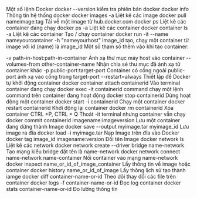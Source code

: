 Một số lệnh Docker
docker --version
kiểm tra phiên bản docker
docker info
Thông tin hệ thống docker
docker images -a
Liệt kê các image
docker pull nameimage:tag
Tải về một image từ hub.docker.com
docker ps
Liệt kê các container đang chạy
docker ps -a
Liệt kê các container
docker container ls -a
Liệt kê các container
Tạo / chạy container
docker run -it --name nameyourcontainer -h "nameyourhost" image_id
tạo, chạy một container từ image với id (name) là image_id
Một số tham số thêm vào khi tạo container:

-v path-in-host:path-in-container
Ánh xạ thư mục máy host vào container
--volumes-from other-container-name
Nhận chia sẻ thư mục đã ánh xạ từ container khác
-p public-port:target-port
Container có cổng ngoài public-port ánh xạ vào cổng trong target-port
--restart=always
Thiết lập để Docker tự khởi động container
docker container attach containerid
Vào terminal container đang chạy
docker exec -it containerid command
chạy một lệnh command trên container đang hoạt động
docker stop containerid
Dừng hoạt động một container
docker start -i containerid
Chạy một container
docker restart containerid
Khởi động lại container
docker rm containerid
Xóa container
CTRL +P, CTRL + Q
Thoát -it terminal nhưng container vẫn chạy
docker commit containerid imagename:imageversion
Lưu một container đang dừng thành Image
docker save --output myimage.tar myimage_id
Lưu image ra đĩa
docker load -i myimage.tar
Nạp Image trên đĩa vào Docker
docker tag image_id imagename:version
Đổi tên Image
docker network ls
Liệt kê các network
docker network create --driver bridge name-network
Tạo mạng kiểu bridge đặt tên là name-network
docker network connect name-network name-container
Nối container vào mạng name-network
docker inspect name_or_id_of_image_container
Lấy thông tin về image hoặc container
docker history name_or_id_of_image
Lấy thông lịch sử tạo thành iamge
docker diff container-name-or-id
Theo dõi thay đổi các file trên container
docker logs -f container-name-or-id
Đọc log container
docker stats container-name-or-id
Đo lường thông tin